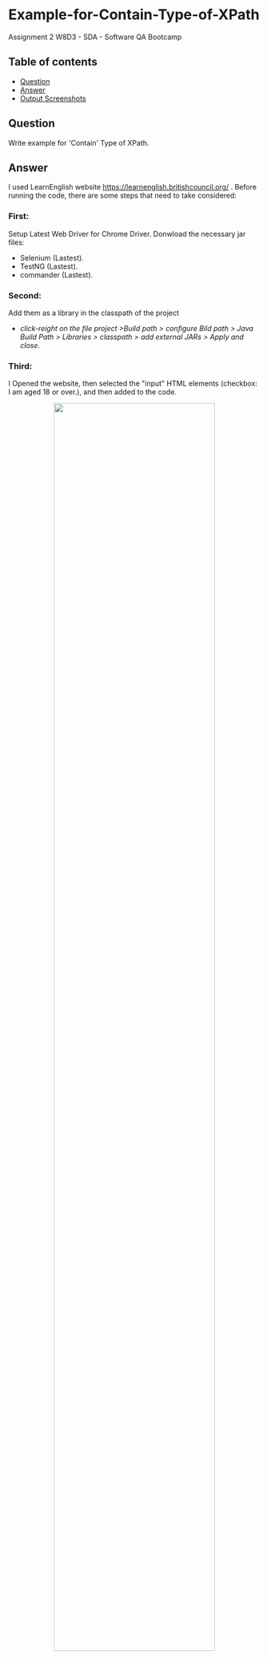 # Example-for-Contain-Type-of-XPath
Assignment 2 W8D3 - SDA - Software QA Bootcamp


## Table of contents
* [Question](#question)
* [Answer](#answer)
* [Output Screenshots](#output-screenshots)


## Question
Write example for 'Contain' Type of XPath.

## Answer
I used LearnEnglish website https://learnenglish.britishcouncil.org/ .
Before running the code, there are some steps that need to take considered:


### First:
Setup Latest Web Driver for Chrome  Driver.
Donwload the necessary jar files:
- Selenium (Lastest).
- TestNG (Lastest).
- commander (Lastest).

### Second:
Add them as a library in the classpath of the project
- _click-reight on the file project >Build path > configure Bild path > Java Build Path > Libraries > classpath > add external JARs > Apply and close_.

### Third:
I Opened the website, then selected the "input" HTML elements (checkbox: I am aged 18 or over.), and then added to the code.

<p align="center">
<img src="https://user-images.githubusercontent.com/48597284/181140458-c313b2e4-4668-424f-942c-9c93c864f778.png" width=80% height=80%>
</p>



## Output Screenshots:

<p align="center">

<img src="https://user-images.githubusercontent.com/48597284/181140865-244d34e4-e022-4e6f-8a5c-8327039eed35.png" width=80% height=80%>


https://user-images.githubusercontent.com/48597284/181140850-674107d8-6f40-40e6-b37d-5e73182d0442.mp4

</p>


